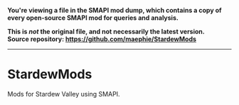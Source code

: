 **You're viewing a file in the SMAPI mod dump, which contains a copy of every open-source SMAPI mod
for queries and analysis.**

**This is _not_ the original file, and not necessarily the latest version.**  
**Source repository: https://github.com/maephie/StardewMods**

----

# StardewMods
Mods for Stardew Valley using SMAPI.
